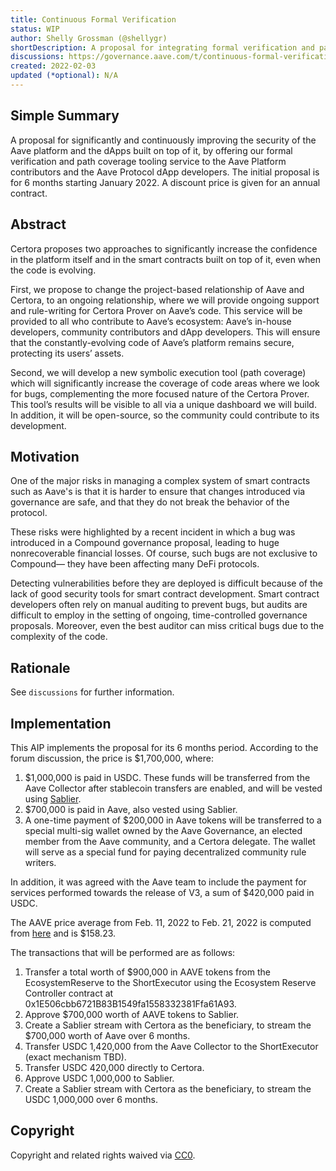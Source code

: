 ```yaml
---
title: Continuous Formal Verification
status: WIP
author: Shelly Grossman (@shellygr)
shortDescription: A proposal for integrating formal verification and path coverage tools for continuous securing of the Aave Protocol. 
discussions: https://governance.aave.com/t/continuous-formal-verification/6308
created: 2022-02-03
updated (*optional): N/A
---
```


## Simple Summary

A proposal for significantly and continuously improving the security of the Aave platform and the dApps built on top of it, by offering our formal verification and path coverage tooling service to the Aave Platform contributors and the Aave Protocol dApp developers. The initial proposal is for 6 months starting January 2022. A discount price is given for an annual contract.

## Abstract

Certora proposes two approaches to significantly increase the confidence in the platform itself and in the smart contracts built on top of it, even when the code is evolving.

First, we propose to change the project-based relationship of Aave and Certora, to an ongoing relationship, where we will provide ongoing support and rule-writing for Certora Prover on Aave’s code. This service will be provided to all who contribute to Aave’s ecosystem: Aave’s in-house developers, community contributors and dApp developers. This will ensure that the constantly-evolving code of Aave’s platform remains secure, protecting its users’ assets.

Second, we will develop a new symbolic execution tool (path coverage) which will significantly increase the coverage of code areas where we look for bugs, complementing the more focused nature of the Certora Prover. This tool’s results will be visible to all via a unique dashboard we will build. In addition, it will be open-source, so the community could contribute to its development.

## Motivation

One of the major risks in managing a complex system of smart contracts such as Aave's is that it is harder to ensure that changes introduced via governance are safe, and that they do not break the behavior of the protocol.

These risks were highlighted by a recent incident in which a bug was introduced in a Compound governance proposal, leading to huge nonrecoverable financial losses. Of course, such bugs are not exclusive to Compound— they have been affecting many DeFi protocols.

Detecting vulnerabilities before they are deployed is difficult because of the lack of good security tools for smart contract development. Smart contract developers often rely on manual auditing to prevent bugs, but audits are difficult to employ in the setting of ongoing, time-controlled governance proposals. Moreover, even the best auditor can miss critical bugs due to the complexity of the code.

## Rationale

See `discussions` for further information.

## Implementation

This AIP implements the proposal for its 6 months period. According to the forum discussion, the price is $1,700,000, where:
1. $1,000,000 is paid in USDC. These funds will be transferred from the Aave Collector after stablecoin transfers are enabled, and will be vested using [Sablier](https://docs.sablier.finance/). 
2. $700,000 is paid in Aave, also vested using Sablier.
3. A one-time payment of $200,000 in Aave tokens will be transferred to a special multi-sig wallet owned by the Aave Governance, an elected member from the Aave community, and a Certora delegate. The wallet will serve as a special fund for paying decentralized community rule writers.

In addition, it was agreed with the Aave team to include the payment for services performed towards the release of V3, a sum of $420,000 paid in USDC.

The AAVE price average from Feb. 11, 2022 to Feb. 21, 2022 is computed from [here](https://www.coingecko.com/en/coins/aave) and is $158.23.

The transactions that will be performed are as follows:
1. Transfer a total worth of $900,000 in AAVE tokens from the EcosystemReserve to the ShortExecutor using the Ecosystem Reserve Controller contract at 0x1E506cbb6721B83B1549fa1558332381Ffa61A93.
2. Approve $700,000 worth of AAVE tokens to Sablier.
3. Create a Sablier stream with Certora as the beneficiary, to stream the $700,000 worth of Aave over 6 months.
4. Transfer USDC 1,420,000 from the Aave Collector to the ShortExecutor (exact mechanism TBD).
5. Transfer USDC 420,000 directly to Certora.
6. Approve USDC 1,000,000 to Sablier.
7. Create a Sablier stream with Certora as the beneficiary, to stream the USDC 1,000,000 over 6 months.

## Copyright

Copyright and related rights waived via [CC0](https://creativecommons.org/publicdomain/zero/1.0/).